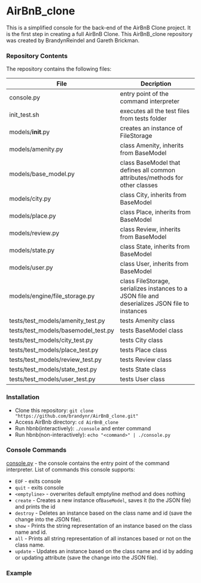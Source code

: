 # AirBnB_clone

This is a simplified console for the back-end of the AirBnB Clone project.
It is the first step in creating a full AirBnB Clone. This AirBnB_clone repository was created by BrandynReindel and Gareth Brickman.

### Repository Contents
The repository contains the following files:

|   **File**    |  **Decription**                       |
|---------------|---------------------------------------|
| console.py   | entry point of the command interpreter           |
| init_test.sh      | executes all the test files from tests folder        |
| models/__init__.py | creates an instance of FileStorage |
| models/amenity.py | class Amenity, inherits from BaseModel |
| models/base_model.py | class BaseModel that defines all common attributes/methods for other classes |
| models/city.py | class City, inherits from BaseModel |
| models/place.py | class Place, inherits from BaseModel |
| models/review.py | class Review, inherits from BaseModel |
| models/state.py | class State, inherits from BaseModel |
| models/user.py | class User, inherits from BaseModel |
| models/engine/file_storage.py | class FileStorage, serializes instances to a JSON file and deserializes JSON file to instances |
| tests/test_models/amenity_test.py | tests Amenity class |
| tests/test_models/basemodel_test.py | tests BaseModel class |
| tests/test_models/city_test.py | tests City class |
| tests/test_models/place_test.py | tests Place class |
| tests/test_models/review_test.py | tests Review class |
| tests/test_models/state_test.py | tests State class |
| tests/test_models/user_test.py | tests User class |

### Installation
* Clone this repository: `git clone "https://github.com/brandynr/AirBnB_clone.git"`
* Access AirBnb directory: `cd AirBnB_clone`
* Run hbnb(interactively): `./console` and enter command
* Run hbnb(non-interactively): `echo "<command>" | ./console.py`

### Console Commands
[console.py](console.py) - the console contains the entry point of the command interpreter. 
List of commands this console supports:
* `EOF` - exits console
* `quit` - exits console
* `<emptyline>` - overwrites default emptyline method and does nothing
* `create` - Creates a new instance of`BaseModel`, saves it (to the JSON file) and prints the id
* `destroy` - Deletes an instance based on the class name and id (save the change into the JSON file). 
* `show` - Prints the string representation of an instance based on the class name and id.
* `all` - Prints all string representation of all instances based or not on the class name. 
* `update` - Updates an instance based on the class name and id by adding or updating attribute (save the change into the JSON file). 

### Example


